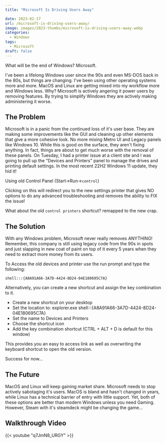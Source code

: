 ```yaml
---
title: "Microsoft Is Driving Users Away"

date: 2023-02-17
url: /microsoft-is-driving-users-away/
image: images/2023-thumbs/microsoft-is-driving-users-away.webp
categories:
  - Windows
tags:
  - Microsoft
draft: false
---
```

What will be the end of Windows? Microsoft.
<!--more-->

I've been a lifelong Windows user since the 90s and even MS-DOS back in the 80s, but things are changing. I've been using other operating systems more and more. MacOS and Linux are getting mixed into my workflow more and Windows less. Why? Microsoft is actively angering it power users by removing features. By trying to simplify Windows they are actively making administering it worse.

## The Problem

Microsoft is in a panic from the continued loss of it's user base. They are making some improvements like the GUI and cleaning up other elements that give a more cohesive look. No more mixing Metro UI and Legacy panels like Windows 10. While this is good on the surface, they aren't fixing anything. In fact, things are about to get much worse with the removal of these panels. On Tuesday, I had a printer issue at a client site and I was going to pull up the "Devices and Printers" panel to manage the drives and printing default settings. In the most recent 22H2 Windows 11 update, they hid it! 

Using old Control Panel (Start->Run->`control`)

Clicking on this will redirect you to the new settings printer that gives NO options to do any advanced troubleshooting and removes the ability to FIX the issue!

What about the old `control printers` shortcut? remapped to the new crap.

## The Solution

With any Windows problem, Microsoft never really removes ANYTHING! Remember, this company is still using legacy code from the 90s in spots and just slapping in new coat of paint on top of it every 5 years when they need to extract more money from its users.

To Access the old devices and printer use the run prompt and type the following:

```
shell:::{A8A91A66-3A7D-4424-8D24-04E180695C7A}
```

Alternatively, you can create a new shortcut and assign the key combination to it.

* Create a new shortcut on your desktop
* Set the location to: explorer.exe shell:::{A8A91A66-3A7D-4424-8D24-04E180695C7A}
* Set the name to Devices and Printers
* Choose the shortcut icon
* Add the key combination shortcut (CTRL + ALT + D is default for this window)

This provides you an easy to access link as well as overwriting the keyboard shortcut to open the old version.

Success for now...

## The Future

MacOS and Linux will keep gaining market share. Microsoft needs to stop actively sabotaging it's users. MacOS is bland and hasn't changed in years, while Linux has a technical barrier of entry with little support. Yet, both of these options are better than modern Windows unless you need Gaming. However, Steam with it's steamdeck might be changing the game...

## Walkthrough Video

{{< youtube "q7JmN8_URGY" >}}
